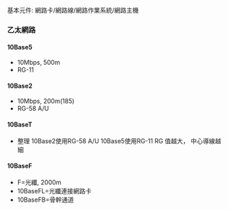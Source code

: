 基本元件: 網路卡/網路線/網路作業系統/網路主機
### 乙太網路
#### 10Base5
- 10Mbps, 500m
- RG-11
#### 10Base2
- 10Mbps, 200m(185)
- RG-58 A/U
#### 10BaseT
- 整理
	10Base2使用RG-58 A/U
	10Base5使用RG-11
	RG 值越大， 中心導線越細

#### 10BaseF
- F=光纖, 2000m
- 10BaseFL=光纖連接網路卡
- 10BaseFB=骨幹通道
